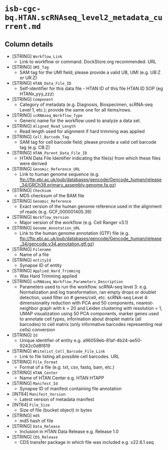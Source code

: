 # `isb-cgc-bq.HTAN.scRNAseq_level2_metadata_current.md`

## Column details

* [STRING]    `Workflow_Link`
  - Link to workflow or command. DockStore.org recommended. URL
* [STRING]    `UMI_Tag`
  - SAM tag for the UMI field; please provide a valid UB, UMI (e.g. UB:Z or UR:Z)
* [STRING]    `HTAN_Data_File_ID`
  - Self-identifier for this data file - HTAN ID of this file HTAN ID SOP (eg HTANx_yyy_zzz)
* [STRING]    `Component`
  - Category of metadata (e.g. Diagnosis, Biospecimen, scRNA-seq Level 1, etc.); provide the same one for all items/rows.
* [STRING]    `scRNAseq_Workflow_Type`
  - Generic name for the workflow used to analyze a data set.
* [STRING]    `Aligned_Read_Length`
  - Read length used for alignment if hard trimming was applied
* [STRING]    `Cell_Barcode_Tag`
  - SAM tag for cell barcode field; please provide a valid cell barcode tag (e.g. CB:Z)
* [STRING]    `HTAN_Parent_Data_File_ID`
  - HTAN Data File Identifier indicating the file(s) from which these files were derived
* [STRING]    `Genomic_Reference_URL`
  - Link to human genome sequence (e.g. ftp://ftp.ebi.ac.uk/pub/databases/gencode/Gencode_human/release_34/GRCh38.primary_assembly.genome.fa.gz)
* [STRING]    `Checksum`
  - MD5 checksum of the BAM file
* [STRING]    `Genomic_Reference`
  - Exact version of the human genome reference used in the alignment of reads (e.g. GCF_000001405.39)
* [STRING]    `Workflow_Version`
  - Major version of the workflow (e.g. Cell Ranger v3.1)
* [STRING]    `Genome_Annotation_URL`
  - Link to the human genome annotation (GTF) file (e.g. ftp://ftp.ebi.ac.uk/pub/databases/gencode/Gencode_human/release_34/gencode.v34.annotation.gtf.gz)
* [STRING]    `Filename`
  - Name of a file
* [STRING]    `entityId`
  - Synapse ID of entity
* [STRING]    `Applied_Hard_Trimming`
  - Was Hard Trimming applied
* [STRING]    `scRNAseq_Workflow_Parameters_Description`
  - Parameters used to run the workflow. scRNA-seq level 3: e.g. Normalization and log transformation, ran empty drops or doublet detection, used filter on # genes/cell, etc. scRNA-seq Level 4: dimensionality reduction with PCA and 50 components, nearest-neighbor graph with k = 20 and Leiden clustering with resolution = 1, UMAP visualization using 50 PCA components, marker genes used to annotate cell types, information about droplet matrix (all barcodes) to cell matrix (only informative barcodes representing real cells) conversion
* [STRING]    `Id`
  - Unique identifier of entity e.g. a96059eb-81af-4b24-ae50-9242c0d8f819
* [STRING]    `Whitelist_Cell_Barcode_File_Link`
  - Link to file listing all possible cell barcodes. URL
* [STRING]    `File_Format`
  - Format of a file (e.g. txt, csv, fastq, bam, etc.)
* [STRING]    `HTAN_Center`
  - Name of HTAN Center e.g. HTAN HTAPP
* [STRING]    `Manifest_Id`
  - Synapse ID of manifest containing file annotation
* [INT64]    `Manifest_Version`
  - Latest version of metadata manifest
* [INT64]    `File_Size`
  - Size of file (bucket object) in bytes
* [STRING]    `md5`
  - md5 hash of file
* [STRING]    `Data_Release`
  - Inclusion in HTAN Data Release e.g. Release 1.0
* [STRING]    `CDS_Release`
  - CDS transfer package in which file was included e.g. v22.6.1.seq

